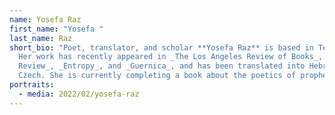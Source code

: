 ```yaml
---
name: Yosefa Raz
first_name: "Yosefa "
last_name: Raz
short_bio: "Poet, translator, and scholar **Yosefa Raz** is based in Tel-Aviv.
  Her work has recently appeared in _The Los Angeles Review of Books_, _Boston
  Review_, _Entropy_, and _Guernica_, and has been translated into Hebrew and
  Czech. She is currently completing a book about the poetics of prophecy. "
portraits:
  - media: 2022/02/yosefa-raz
---
```

